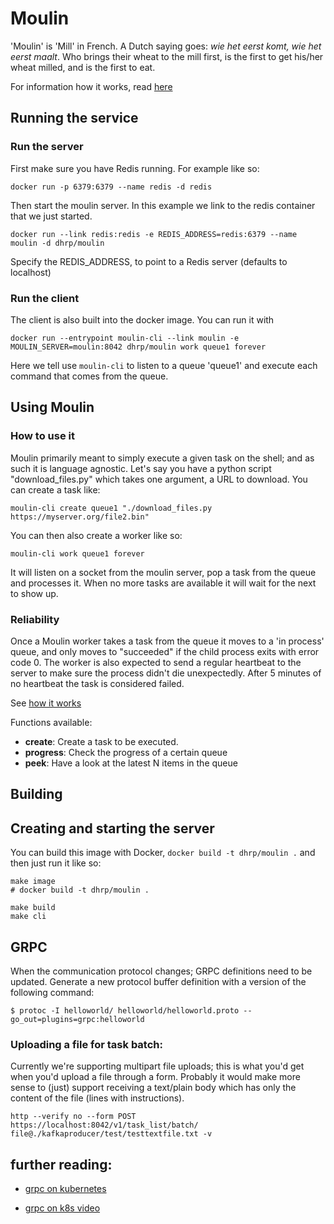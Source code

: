 # Moulin

'Moulin' is 'Mill' in French. A Dutch saying goes: *wie het eerst komt, wie het eerst maalt*. Who brings their wheat to the mill first, is the first to get his/her wheat milled, and is the first to eat.

For information how it works, read [here](https://github.com/dhrp/moulin/blob/master/how_it_works.md)

## Running the service

### Run the server

First make sure you have Redis running. For example like so:

```
docker run -p 6379:6379 --name redis -d redis
```

Then start the moulin server. In this example we link to the redis container that we just started.

```
docker run --link redis:redis -e REDIS_ADDRESS=redis:6379 --name moulin -d dhrp/moulin
```

Specify the REDIS_ADDRESS, to point to a Redis server (defaults to localhost)

### Run the client

The client is also built into the docker image. You can run it with 

```
docker run --entrypoint moulin-cli --link moulin -e MOULIN_SERVER=moulin:8042 dhrp/moulin work queue1 forever
```

Here we tell use `moulin-cli` to listen to a queue 'queue1' and execute each command that comes from the queue.


## Using Moulin

### How to use it

Moulin primarily meant to simply execute a given task on the shell; and as such it is language agnostic. Let's say you have a python script "download_files.py" which takes one argument, a URL to download. You can create a task like:

```
moulin-cli create queue1 "./download_files.py https://myserver.org/file2.bin"
```

You can then also create a worker like so:
```
moulin-cli work queue1 forever
```

It will listen on a socket from the moulin server, pop a task from the queue and processes it. When no more tasks are available it will wait for the next to show up.

### Reliability
Once a Moulin worker takes a task from the queue it moves to a 'in process' queue, and only moves to "succeeded" if the child process exits with error code 0. The worker is also expected to send a regular heartbeat to the server to make sure the process didn't die unexpectedly. After 5 minutes of no heartbeat the task is considered failed. 

See [how it works](how_it_works.md)


Functions available:

- **create**: Create a task to be executed.
- **progress**: Check the progress of a certain queue
- **peek**: Have a look at the latest N items in the queue



## Building

## Creating and starting the server
You can build this image with Docker, `docker build -t dhrp/moulin .` and then just run it like so:

```
make image
# docker build -t dhrp/moulin .
```

```
make build
make cli
```


## GRPC

When the communication protocol changes; GRPC definitions need to be updated. Generate a new protocol buffer definition with a version of the following command:
```
$ protoc -I helloworld/ helloworld/helloworld.proto --go_out=plugins=grpc:helloworld
```


### Uploading a file for task batch:

Currently we're supporting multipart file uploads; this is what you'd get when you'd
upload a file through a form. Probably it would make more sense to (just) support receiving
a text/plain body which has only the content of the file (lines with instructions).
```
http --verify no --form POST https://localhost:8042/v1/task_list/batch/ file@./kafkaproducer/test/testtextfile.txt -v
```


## further reading:

* [grpc on kubernetes](https://github.com/kelseyhightower/grpc-hello-service/tree/master/Tutorials/kubernetes)

* [grpc on k8s video](https://vimeo.com/190648663)

